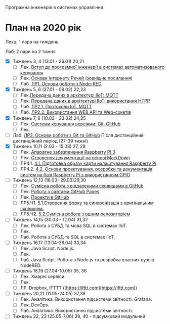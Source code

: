 Програмна інженерія в системах управління

# План на 2020 рік

Лекц: 1 пара на тиждень

Лаб:  2 пари на 2 тижня

- [x] Тиждень 3, 4  (13.01 - 26.01) 20,21
  - [ ] Лек. [Вступ до програмної інженерії в системах автоматизованого керування](https://pupenasan.github.io/ProgIngContrSystems/Лекц/Intro.html) 
  - [ ] Лек. [Основи Інтернету Речей (зовнішнє посилання)](https://pupenasan.github.io/TI40/Лекц/intro.html)
  - [ ] Лаб. [ЛР1. Основи роботи з Node-RED](https://pupenasan.github.io/ProgIngContrSystems/Лабор/lab1NodeRED.html)
- [x] Тиждень 5, 6  (27.01 - 09.02) 22,23 
  - [ ] Лек.[Передача даних в архітектурі IIoT: MQTT](https://pupenasan.github.io/ProgIngContrSystems/Лекц/MQTT.html)
  - [ ] Лек. [Передача даних в архітектурі IIoT: використання HTPP](https://pupenasan.github.io/ProgIngContrSystems/Лекц/HTTPAPI.html)
  - [ ] Лаб. [ЛР2.1. Протоколи IoT. MQTT](https://pupenasan.github.io/ProgIngContrSystems/Лабор/lab2MQTT.html)
  - [ ] Лаб. [ЛР2.2. Використання WEB API та Web-сокетів](https://pupenasan.github.io/ProgIngContrSystems/Лабор/lab2WEBAPI.html)
- [x] Тиждень 7, 8  (10.02 - 23.02) 24,25
  - [ ] Лек. [Системи керування версіями: Git, GitHub](https://pupenasan.github.io/ProgIngContrSystems/Лекц/Git.html)
  - [ ] Лек. 
- [ ] Лаб. [ЛР3. Основи роботи з Git та GitHub](https://pupenasan.github.io/ProgIngContrSystems/Лабор/lab3Git.html)
  Після дистанційний дистанційний період (27-39 тижні)
- [x] Тиждень 10,11 (2.03 - 15.03) 27, 28
  - [ ] Лек. [Апаратне забезпечення Raspberry PI 3](https://pupenasan.github.io/ProgIngContrSystems/Лекц/RaspberryPi.html)
  - [ ] Лек. [Створення документації на основі MarkDown](https://pupenasan.github.io/ProgIngContrSystems/Лекц/MarkDown.html)
  - [ ] ЛР4.1. [4.1. Підготовка образу карти налаштування Raspberry Pi](https://pupenasan.github.io/ProgIngContrSystems/Лабор/lab4_1_RPIConfig.html)
  - [ ] ЛР4.2. [4.2. Основи проектування, розробки та документація систем на базі Raspberry Pi з використанням GPIO](https://pupenasan.github.io/ProgIngContrSystems/Лабор/lab4_2_RPIProg.html)
- [ ] Тиждень 12,13 (16.03- 29.03)29,30
  - [ ] Лек. [Сумісна робота з віддаленими сховищами в GitHub](https://pupenasan.github.io/ProgIngContrSystems/Лекц/GitHub.html)
  - [ ] Лек. [Робота з сайтами GitHub Pages](https://pupenasan.github.io/ProgIngContrSystems/Лекц/GitHubPages.html)
  - [ ] Лек. [Проекти в GitHub](https://pupenasan.github.io/ProgIngContrSystems/Лекц/GitHubProjects.html)
  - [ ] ЛР5.Ч1. [5.1.Створення форку та синхронізація з оригінальним сховищем.](https://pupenasan.github.io/ProgIngContrSystems/Лабор/lab5_1GitHubFork.html)
  - [ ] ЛР5.Ч2. [5.2.Сумісна робота з одним репозиторієм](https://pupenasan.github.io/ProgIngContrSystems/Лабор/lab5_2GitHubCollabor.html)
- [ ] Тиждень 14,15 (30.03 - 12.04) 31,32
  - [ ] Лек. Робота з СУБД та мова SQL в системах IIoT. 
  - [ ] Лек. 
  - [ ] Лаб. Робота з СУБД та SQL в системах IIoT. 
- [ ] Тиждень 16,17 (13.04-26.04) 33,34
  - [ ] Лек. Java Script. Node.js.
  - [ ] Лек. 
  - [ ] Лаб.  Java Script. Робота з Node.js та розробка власних вузлів NodeRED.
- [ ] Тиждень 18,19 (27.04-10.05) 35, 36
  - [ ] Лек. Хмарні сервіси.
  - [ ] Лек. 
  - [ ] ЛР. Dropbox, IFTTT ([https://ifttt.com](https://ifttt.com)) 
- [ ] Тиждень 20,21 (11.05-24.05) 37,38
  - [ ] Лек. Аналітика. Використання підсистеми звітності. Grafana.
  - [ ] Лек. DevOps.
  - [ ] Лаб. Аналітика. Використання підсистеми звітності.
- [ ] Тиждень 22, 23 (25.05-7.06) 39, 40 - підсумковий модульний